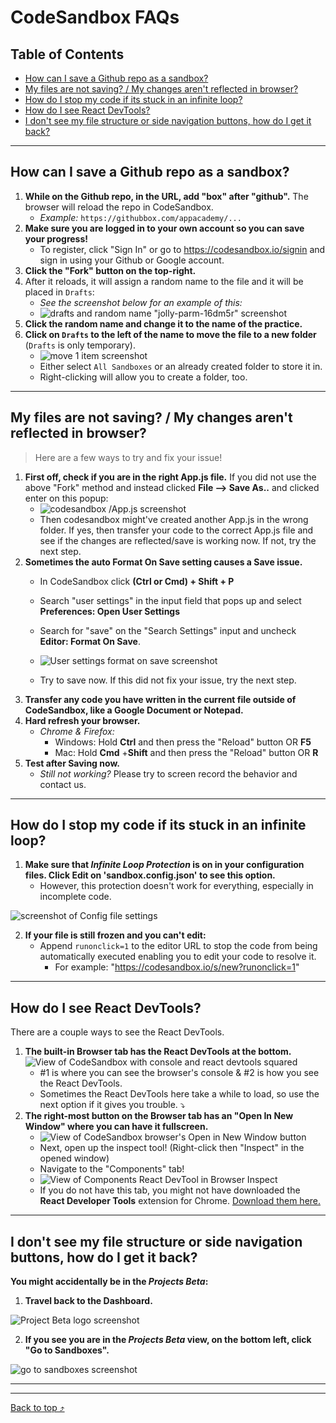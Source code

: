 # CodeSandbox FAQs
## Table of Contents

 - [How can I save a Github repo as a sandbox?](#how-can-i-save-a-github-repo-as-a-sandbox)
 - [My files are not saving? / My changes aren't reflected in browser?](#my-files-are-not-saving--my-changes-arent-reflected-in-browser)
 - [How do I stop my code if its stuck in an infinite loop?](#how-do-i-stop-my-code-if-its-stuck-in-an-infinite-loop)
 - [How do I see React DevTools?](#how-do-i-see-react-devtools)
 - [I don't see my file structure or side navigation buttons, how do I get it back?](#i-dont-see-my-file-structure-or-side-navigation-buttons-how-do-i-get-it-back)
---------------------------
## How can I save a Github repo as a sandbox?
1. **While on the Github repo, in the URL, add "box" after "github".** The
   browser will reload the repo in CodeSandbox.
    - *Example:* `https://githubbox.com/appacademy/...`
2. **Make sure you are logged in to your own account so you can save your
   progress!** 
    - To register, click "Sign In" or go to https://codesandbox.io/signin and
      sign in using your Github or Google account. 
3. **Click the "Fork" button on the top-right.** 
5. After it reloads, it will assign a random name to the file and it will be
   placed in `Drafts`:
    - *See the screenshot below for an example of this:*  
    - ![drafts and random name "jolly-parm-16dm5r" screenshot][Drafts-name]
6. **Click the random name and change it to the name of the practice.** 
7. **Click on `Drafts` to the left of the name to move the file to a new
   folder** (`Drafts` is only temporary).
   - ![move 1 item screenshot][Move-1-item]
   - Either select `All Sandboxes` or an already created folder to store it in. 
   - Right-clicking will allow you to create a folder, too. 
-----------------------
## My files are not saving? / My changes aren't reflected in browser?
> Here are a few ways to try and fix your issue!
1. **First off, check if you are in the right App.js file.** If you did not use
   the above "Fork" method and instead clicked **File --> Save As..** and
   clicked enter on this popup:
    - ![codesandbox /App.js screenshot][App.js-popup] 
    - Then codesandbox might've created another App.js in the wrong folder. If
      yes, then transfer your code to the correct App.js file and see if the
      changes are reflected/save is working now. If not, try the next step. 
2. **Sometimes the auto Format On Save setting causes a Save issue.**
    - In CodeSandbox click **(Ctrl or Cmd) + Shift + P**
    - Search "user settings" in the input field that pops up and select
      **Preferences: Open User Settings**
    - Search for "save" on the "Search Settings" input and uncheck **Editor:
      Format On Save**. 

    - ![User settings format on save
      screenshot][User-settings-format-on-save-screenshot]
    
    - Try to save now. If this did not fix your issue, try the next step.
4. **Transfer any code you have written in the current file outside of
   CodeSandbox, like a Google Document or Notepad.**
5. **Hard refresh your browser.** 
    - *Chrome & Firefox:*
	    - Windows: Hold **Ctrl** and then press the "Reload" button OR **F5**
	    - Mac: Hold **Cmd** +**Shift** and then press the "Reload" button OR
	      **R**
6. **Test after Saving now.**
    - *Still not working?* Please try to screen record the behavior and contact
      us. 
-----------------------
## How do I stop my code if its stuck in an infinite loop?
1. **Make sure that *Infinite Loop Protection* is on in your configuration
   files. Click Edit on 'sandbox.config.json' to see this option.**
    - However, this protection doesn't work for everything, especially in
      incomplete code. 

![screenshot of Config file settings][screenshot of Config file settings]

2. **If your file is still frozen and you can't edit:** 
    - Append `runonclick=1` to the editor URL to stop the code from being
      automatically executed enabling you to edit your code to resolve it.
        - For example: "https://codesandbox.io/s/new?runonclick=1"

----------------------------
## How do I see React DevTools?
There are a couple ways to see the React DevTools. 
1. **The built-in Browser tab has the React DevTools at the bottom.** ![View of
CodeSandbox with console and react devtools
squared][console-and-react-devtools-squared]
    - #1 is where you can see the browser's console & #2 is how you see the
      React DevTools. 
    - Sometimes the React DevTools here take a while to load, so use the next
      option if it gives you trouble. ⤵
2. **The right-most button on the Browser tab has an "Open In New Window" where
   you can have it fullscreen.**
    - ![View of CodeSandbox browser's Open in New Window
      button][View-of-CodeSandbox-browsers-open-in-New-Window-button]
    - Next, open up the inspect tool! (Right-click then "Inspect" in the opened
      window) 
    - Navigate to the "Components" tab!
    - ![View of Components React DevTool in Browser
      Inspect][View-of-Components-React-DevTool-in-Browser-Inspect]
    - If you do not have this tab, you might not have downloaded the **React
      Developer Tools** extension for Chrome. [Download them here.]

----------------------------

## I don't see my file structure or side navigation buttons, how do I get it back?
**You might accidentally be in the *Projects Beta*:**
 1. **Travel back to the Dashboard.**

![Project Beta logo
screenshot][Project-Beta-logo-screenshot]

 2. **If you see you are in the *Projects Beta* view, on the bottom left, click
"Go to Sandboxes".**

![go to sandboxes screenshot][go to sandboxes screenshot]

-----------------------------

<!-- link references -->

[Download them here.]: https://chrome.google.com/webstore/detail/react-developer-tools/fmkadmapgofadopljbjfkapdkoienihi?hl=en

<!-- image references -->

[Drafts-name]: https://appacademy-open-assets.s3.us-west-1.amazonaws.com/Modular-Curriculum/content/week-14/codesandbox-randomized-name-drafts-screenshot.png
[Move-1-item]: https://appacademy-open-assets.s3.us-west-1.amazonaws.com/Modular-Curriculum/content/week-14/codesandbox-move1item-screenshot.png
[App.js-popup]: https://appacademy-open-assets.s3.us-west-1.amazonaws.com/Modular-Curriculum/content/week-14/codesandbox-appjs-popup-screenshot.png
[User-settings-format-on-save-screenshot]: https://appacademy-open-assets.s3.us-west-1.amazonaws.com/Modular-Curriculum/content/week-14/format-on-save.png
[screenshot of Config file settings]: https://appacademy-open-assets.s3.us-west-1.amazonaws.com/Modular-Curriculum/content/week-14/codesandbox-config-infinite-loop-protection-screenshot.png
[console-and-react-devtools-squared]: https://appacademy-open-assets.s3.us-west-1.amazonaws.com/Modular-Curriculum/content/week-14/codesandbox-console-reactdevtools-view-1.png
[View-of-CodeSandbox-browsers-open-in-New-Window-button]: https://appacademy-open-assets.s3.us-west-1.amazonaws.com/Modular-Curriculum/content/week-14/codesandbox-open-new-window.png
[View-of-Components-React-DevTool-in-Browser-Inspect]: https://appacademy-open-assets.s3.us-west-1.amazonaws.com/Modular-Curriculum/content/week-14/codesandbox-opened-dev-tools.png
[Project-Beta-logo-screenshot]: https://appacademy-open-assets.s3.us-west-1.amazonaws.com/Modular-Curriculum/content/week-14/codesandbox-projects-beta-screenshot.png
[go to sandboxes screenshot]: https://appacademy-open-assets.s3.us-west-1.amazonaws.com/Modular-Curriculum/content/week-14/codesandbox-go-to-sandboxes-screenshot.png

-----------------------------
[Back to top ⤴](#codesandbox-faqs)
